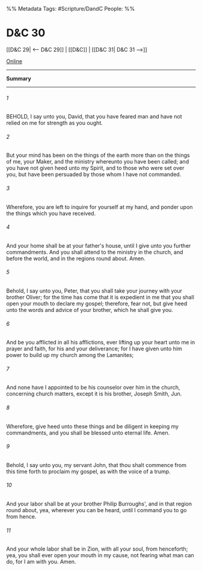 %% Metadata
Tags: #Scripture/DandC
People: 
%%
# D&C 30
[[D&C 29| <-- D&C 29]] | [[D&C]] | [[D&C 31| D&C 31 -->]]

[Online](https://churchofjesuschrist.org/study/scriptures/dc-testament/dc/30?lang=eng)

---
__Summary__



---
###### 1
BEHOLD, I say unto you, David, that you have feared man and have not relied on me for strength as you ought.
###### 2
But your mind has been on the things of the earth more than on the things of me, your Maker, and the ministry whereunto you have been called; and you have not given heed unto my Spirit, and to those who were set over you, but have been persuaded by those whom I have not commanded.
###### 3
Wherefore, you are left to inquire for yourself at my hand, and ponder upon the things which you have received.
###### 4
And your home shall be at your father's house, until I give unto you further commandments. And you shall attend to the ministry in the church, and before the world, and in the regions round about. Amen.
###### 5
Behold, I say unto you, Peter, that you shall take your journey with your brother Oliver; for the time has come that it is expedient in me that you shall open your mouth to declare my gospel; therefore, fear not, but give heed unto the words and advice of your brother, which he shall give you.
###### 6
And be you afflicted in all his afflictions, ever lifting up your heart unto me in prayer and faith, for his and your deliverance; for I have given unto him power to build up my church among the Lamanites;
###### 7
And none have I appointed to be his counselor over him in the church, concerning church matters, except it is his brother, Joseph Smith, Jun.
###### 8
Wherefore, give heed unto these things and be diligent in keeping my commandments, and you shall be blessed unto eternal life. Amen.
###### 9
Behold, I say unto you, my servant John, that thou shalt commence from this time forth to proclaim my gospel, as with the voice of a trump.
###### 10
And your labor shall be at your brother Philip Burroughs', and in that region round about, yea, wherever you can be heard, until I command you to go from hence.
###### 11
And your whole labor shall be in Zion, with all your soul, from henceforth; yea, you shall ever open your mouth in my cause, not fearing what man can do, for I am with you. Amen.




